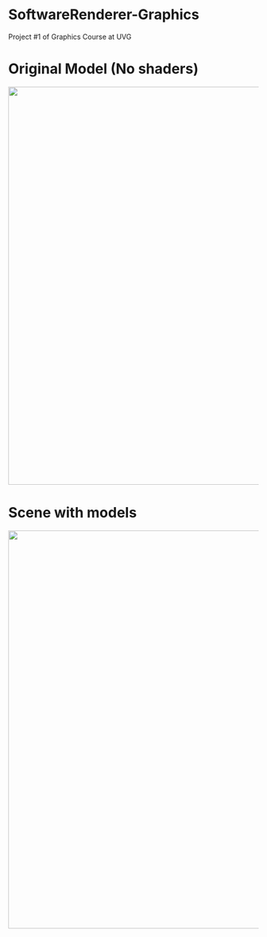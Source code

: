 # SoftwareRenderer-Graphics
Project #1 of Graphics Course at UVG 

<h1>Original Model (No shaders)</h1>
<img src="Images/scene.bmp" width = "800px" />


<h1>Scene with models</h1>
<img src="Images/scene_shaders.bmp" width = "800px" />
